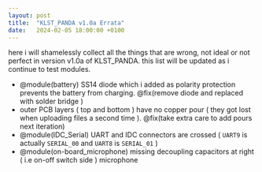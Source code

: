 ```yaml
---
layout: post
title:  "KLST_PANDA v1.0a Errata"
date:   2024-02-05 18:00:00 +0100
---
```


here i will shamelessly collect all the things that are wrong, not ideal or not perfect in version v1.0a of KLST_PANDA. this list will be updated as i continue to test modules.

- @module(battery) SS14 diode which i added as polarity protection prevents the battery from charging. @fix(remove diode and replaced with solder bridge )
- outer PCB layers ( top and bottom ) have no copper pour ( they got lost when uploading files a second time ). @fix(take extra care to add pours next iteration)
- @module(IDC_Serial) UART and IDC connectors are crossed ( `UART9` is actually `SERIAL_00` and `UART8` is `SERIAL_01` )
- @module(on-board_microphone) missing decoupling capacitors at right ( i.e on-off switch side ) microphone
